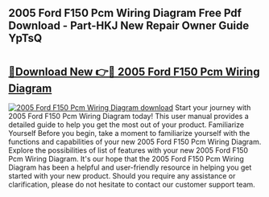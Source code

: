 ## 2005 Ford F150 Pcm Wiring Diagram Free Pdf Download - Part-HKJ New Repair Owner Guide YpTsQ

# <h2><a href="http://dflz2r.blite.top/?on=2005+Ford+F150+Pcm+Wiring+Diagram">🔗Download New 👉🔴 2005 Ford F150 Pcm Wiring Diagram</a></h2>

[![2005 Ford F150 Pcm Wiring Diagram download](https://i.imgur.com/lujVjoI.png)](http://dflz2r.blite.top/?on=2005+Ford+F150+Pcm+Wiring+Diagram)
Start your journey with 2005 Ford F150 Pcm Wiring Diagram today! This user manual provides a detailed guide to help you get the most out of your product. Familiarize Yourself Before you begin, take a moment to familiarize yourself with the functions and capabilities of your new 2005 Ford F150 Pcm Wiring Diagram. Explore the possibilities of list of features with your new 2005 Ford F150 Pcm Wiring Diagram. It's our hope that the 2005 Ford F150 Pcm Wiring Diagram has been a helpful and user-friendly resource in helping you get started with your new product. Should you require any assistance or clarification, please do not hesitate to contact our customer support team.
